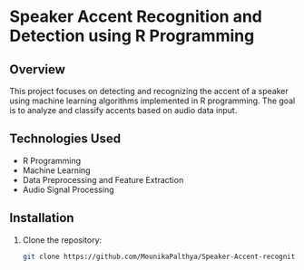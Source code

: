 # Speaker Accent Recognition and Detection using R Programming

## Overview
This project focuses on detecting and recognizing the accent of a speaker using machine learning algorithms implemented in R programming. The goal is to analyze and classify accents based on audio data input.

## Technologies Used
- R Programming
- Machine Learning
- Data Preprocessing and Feature Extraction
- Audio Signal Processing

## Installation
1. Clone the repository:
   ```bash
   git clone https://github.com/MounikaPalthya/Speaker-Accent-recognition-and-detection-using-R-programming.git

